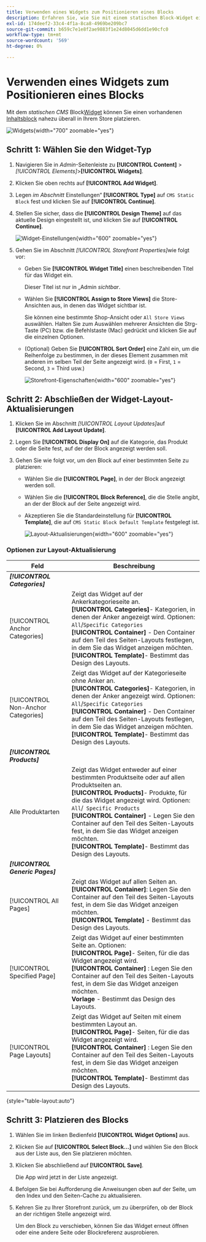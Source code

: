 ```yaml
---
title: Verwenden eines Widgets zum Positionieren eines Blocks
description: Erfahren Sie, wie Sie mit einem statischen Block-Widget einen vorhandenen Inhalt nahezu überall in Ihrem Store platzieren können.
exl-id: 174deef2-33c4-4f1a-8ca8-4969be209bc7
source-git-commit: b659c7e1e8f2ae9883f1e24d8045d6dd1e90cfc0
workflow-type: tm+mt
source-wordcount: '569'
ht-degree: 0%

---
```


# Verwenden eines Widgets zum Positionieren eines Blocks

Mit dem _statischen CMS_ Block[Widget](widgets.md) können Sie einen vorhandenen [Inhaltsblock](blocks.md) nahezu überall in Ihrem Store platzieren.

![Widgets](./assets/widgets.png){width="700" zoomable="yes"}

## Schritt 1: Wählen Sie den Widget-Typ

1. Navigieren Sie in _Admin_-Seitenleiste zu **[!UICONTROL Content]** > _[!UICONTROL Elements]_>**[!UICONTROL Widgets]**.

1. Klicken Sie oben rechts auf **[!UICONTROL Add Widget]**.

1. Legen _im Abschnitt_ Einstellungen“ **[!UICONTROL Type]** auf `CMS Static Block` fest und klicken Sie auf **[!UICONTROL Continue]**.

1. Stellen Sie sicher, dass die **[!UICONTROL Design Theme]** auf das aktuelle Design eingestellt ist, und klicken Sie auf **[!UICONTROL Continue]**.

   ![Widget-Einstellungen](./assets/widget-settings.png){width="600" zoomable="yes"}

1. Gehen Sie im Abschnitt _[!UICONTROL Storefront Properties]_&#x200B;wie folgt vor:

   - Geben Sie **[!UICONTROL Widget Title]** einen beschreibenden Titel für das Widget ein.

     Dieser Titel ist nur in „Admin _sichtbar_.

   - Wählen Sie **[!UICONTROL Assign to Store Views]** die Store-Ansichten aus, in denen das Widget sichtbar ist.

     Sie können eine bestimmte Shop-Ansicht oder `All Store Views` auswählen. Halten Sie zum Auswählen mehrerer Ansichten die Strg-Taste (PC) bzw. die Befehlstaste (Mac) gedrückt und klicken Sie auf die einzelnen Optionen.

   - (Optional) Geben Sie **[!UICONTROL Sort Order]** eine Zahl ein, um die Reihenfolge zu bestimmen, in der dieses Element zusammen mit anderen im selben Teil der Seite angezeigt wird. (`0` = First, `1` = Second, `3` = Third usw.)

     ![Storefront-Eigenschaften](./assets/widget-storefront-properties.png){width="600" zoomable="yes"}

## Schritt 2: Abschließen der Widget-Layout-Aktualisierungen

1. Klicken Sie im Abschnitt _[!UICONTROL Layout Updates]_&#x200B;auf **[!UICONTROL Add Layout Update]**.

1. Legen Sie **[!UICONTROL Display On]** auf die Kategorie, das Produkt oder die Seite fest, auf der der Block angezeigt werden soll.

1. Gehen Sie wie folgt vor, um den Block auf einer bestimmten Seite zu platzieren:

   - Wählen Sie die **[!UICONTROL Page]**, in der der Block angezeigt werden soll.

   - Wählen Sie die **[!UICONTROL Block Reference]**, die die Stelle angibt, an der der Block auf der Seite angezeigt wird.

   - Akzeptieren Sie die Standardeinstellung für **[!UICONTROL Template]**, die auf `CMS Static Block Default Template` festgelegt ist.

     ![Layout-Aktualisierungen](./assets/widget-layout-update-home-page.png){width="600" zoomable="yes"}

### Optionen zur Layout-Aktualisierung

| Feld | Beschreibung |
|--- |--- |
| **_[!UICONTROL Categories]_** |  |
| [!UICONTROL Anchor Categories] | Zeigt das Widget auf der Ankerkategorieseite an.<br/>**[!UICONTROL Categories]**- Kategorien, in denen der Anker angezeigt wird. Optionen: `All`/`Specific Categories`<br/>**[!UICONTROL Container]** - Den Container auf den Teil des Seiten-Layouts festlegen, in dem Sie das Widget anzeigen möchten.<br/>**[!UICONTROL Template]**- Bestimmt das Design des Layouts. |
| [!UICONTROL Non-Anchor Categories] | Zeigt das Widget auf der Kategorieseite ohne Anker an.<br/>**[!UICONTROL Categories]**- Kategorien, in denen der Anker angezeigt wird. Optionen: `All`/`Specific Categories`<br/>**[!UICONTROL Container]** - Den Container auf den Teil des Seiten-Layouts festlegen, in dem Sie das Widget anzeigen möchten.<br/>**[!UICONTROL Template]**- Bestimmt das Design des Layouts. |
| **_[!UICONTROL Products]_** |  |
| Alle Produktarten | Zeigt das Widget entweder auf einer bestimmten Produktseite oder auf allen Produktseiten an. <br/>**[!UICONTROL Products]**- Produkte, für die das Widget angezeigt wird. Optionen: `All`/` Specific Products`<br/>**[!UICONTROL Container]** - Legen Sie den Container auf den Teil des Seiten-Layouts fest, in dem Sie das Widget anzeigen möchten.<br/>**[!UICONTROL Template]**- Bestimmt das Design des Layouts. |
| **_[!UICONTROL Generic Pages]_** |  |
| [!UICONTROL All Pages] | Zeigt das Widget auf allen Seiten an. <br/>**[!UICONTROL Container]**: Legen Sie den Container auf den Teil des Seiten-Layouts fest, in dem Sie das Widget anzeigen möchten.<br/>**[!UICONTROL Template]** - Bestimmt das Design des Layouts. |
| [!UICONTROL Specified Page] | Zeigt das Widget auf einer bestimmten Seite an. Optionen: <br/>**[!UICONTROL Page]**- Seiten, für die das Widget angezeigt wird.<br/>**[!UICONTROL Container]** : Legen Sie den Container auf den Teil des Seiten-Layouts fest, in dem Sie das Widget anzeigen möchten.<br/>**Vorlage** - Bestimmt das Design des Layouts. |
| [!UICONTROL Page Layouts] | Zeigt das Widget auf Seiten mit einem bestimmten Layout an. <br/>**[!UICONTROL Page]**- Seiten, für die das Widget angezeigt wird.<br/>**[!UICONTROL Container]** : Legen Sie den Container auf den Teil des Seiten-Layouts fest, in dem Sie das Widget anzeigen möchten.<br/>**[!UICONTROL Template]**- Bestimmt das Design des Layouts. |

{style="table-layout:auto"}

## Schritt 3: Platzieren des Blocks

1. Wählen Sie im linken Bedienfeld **[!UICONTROL Widget Options]** aus.

1. Klicken Sie auf **[!UICONTROL Select Block…]** und wählen Sie den Block aus der Liste aus, den Sie platzieren möchten.

1. Klicken Sie abschließend auf **[!UICONTROL Save]**.

   Die App wird jetzt in der Liste angezeigt.

1. Befolgen Sie bei Aufforderung die Anweisungen oben auf der Seite, um den Index und den Seiten-Cache zu aktualisieren.

1. Kehren Sie zu Ihrer Storefront zurück, um zu überprüfen, ob der Block an der richtigen Stelle angezeigt wird.

   Um den Block zu verschieben, können Sie das Widget erneut öffnen oder eine andere Seite oder Blockreferenz ausprobieren.
